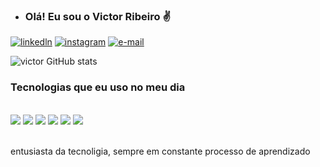 - ### Olá! Eu sou o Victor Ribeiro ✌️

[![linkedln](https://img.shields.io/badge/LinkedIn-0077B5?style=for-the-badge&logo=linkedin&logoColor=white)](www.linkedin.com/in/victor-ribeiro-paraense)
[![instagram](https://img.shields.io/badge/Instagram-E4405F?style=for-the-badge&logo=instagram&logoColor=white)](https://www.instagram.com/rpvictor_/)
[![e-mail](https://img.shields.io/badge/Gmail-D14836?style=for-the-badge&logo=gmail&logoColor=white)](https://mail.google.com/mail/u/0/#inbox)

![victor GitHub stats](https://github-readme-stats.vercel.app/api?username=rbsvictor&show_icons=true&theme=dracula)

### Tecnologias que eu uso no meu dia 

<div style="display:inline_block"><br/>
<img aling="center" src=https://img.shields.io/badge/Python-14354C?style=for-the-badge&logo=python&logoColor=white>
<img aling="center" src=https://img.shields.io/badge/Java-ED8B00?style=for-the-badge&logo=openjdk&logoColor=white>
<img aling="center" src=https://img.shields.io/badge/PostgreSQL-316192?style=for-the-badge&logo=postgresql&logoColor=white>
<img aling="center" src=https://img.shields.io/badge/Amazon_AWS-232F3E?style=for-the-badge&logo=amazon-aws&logoColor=white>
<img aling="center" src=https://img.shields.io/badge/Node.js-43853D?style=for-the-badge&logo=node.js&logoColor=white>
<img aling="center" src=https://img.shields.io/badge/Angular-DD0031?style=for-the-badge&logo=angular&logoColor=white>
</div><br/>

entusiasta da tecnoligia, sempre em constante processo de aprendizado
